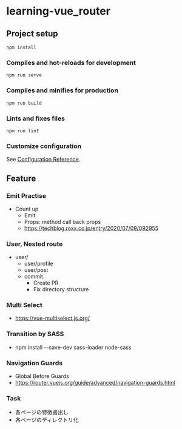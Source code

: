 # learning-vue_router

## Project setup
```
npm install
```

### Compiles and hot-reloads for development
```
npm run serve
```

### Compiles and minifies for production
```
npm run build
```

### Lints and fixes files
```
npm run lint
```

### Customize configuration
See [Configuration Reference](https://cli.vuejs.org/config/).

## Feature
### Emit Practise
- Count up
  - Emit
  - Props: method call back props
  - https://techblog.roxx.co.jp/entry/2020/07/09/092955
### User, Nested route
- user/
  - user/profile
  - user/post
  - commit
    - Create PR
    - Fix directory structure
### Multi Select
  - https://vue-multiselect.js.org/
### Transition by SASS
- npm install --save-dev sass-loader node-sass
### Navigation Guards
- Global Before Guards
- https://router.vuejs.org/guide/advanced/navigation-guards.html


### Task
- 各ページの特徴書出し
- 各ページのディレクトリ化
  